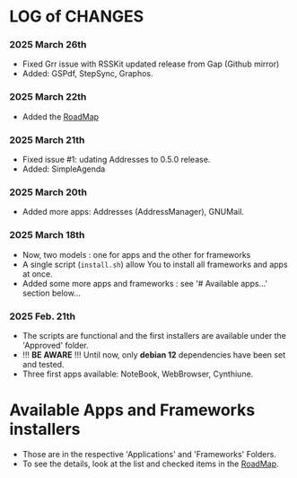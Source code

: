 # LOG of CHANGES

### 2025 March 26th

- Fixed Grr issue with RSSKit updated release from Gap (Github mirror)
- Added: GSPdf, StepSync, Graphos.

### 2025 March 22th

- Added the [RoadMap](Roadmap.md)

### 2025 March 21th

- Fixed issue #1: udating Addresses to 0.5.0 release.
- Added: SimpleAgenda

### 2025 March 20th

- Added more apps: Addresses (AddressManager), GNUMail.

### 2025 March 18th

- Now, two models : one for apps and the other for frameworks
- A single script (`install.sh`) allow You to install all frameworks and apps at once.
- Added some more apps and frameworks : see '# Available apps...' section below...

### 2025 Feb. 21th

- The  scripts are functional and the first installers are available under the 'Approved' folder.
- !!! **BE AWARE** !!! Until now, only **debian 12** dependencies have been set and tested.
- Three first apps available: NoteBook, WebBrowser, Cynthiune. 

# Available Apps and Frameworks installers

- Those are in the respective 'Applications' and 'Frameworks' Folders. 
- To see the details, look at the list and checked items in the [RoadMap](Roadmap.md).


